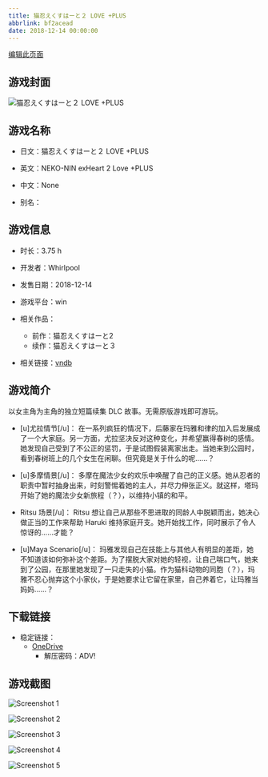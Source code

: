 ```yaml
---
title: 猫忍えくすはーと２ LOVE +PLUS
abbrlink: bf2acead
date: 2018-12-14 00:00:00
---
```

[编辑此页面](https://github.com/ACG-3/ADV3-source/blob/main/source/_posts/games/%E7%8C%AB%E5%BF%8D%E3%81%88%E3%81%8F%E3%81%99%E3%81%AF%E3%83%BC%E3%81%A8%EF%BC%92%20LOVE%20%2BPLUS.md)

## 游戏封面

![猫忍えくすはーと２ LOVE +PLUS](https://pan.timero.xyz/d/onedrive/img_lib_001/%E7%8C%AB%E5%BF%8D%E3%81%88%E3%81%8F%E3%81%99%E3%81%AF%E3%83%BC%E3%81%A8%EF%BC%92%20LOVE%20%2BPLUS_cover.avif)


## 游戏名称

- 日文：猫忍えくすはーと２ LOVE +PLUS
- 英文：NEKO-NIN exHeart 2 Love +PLUS
- 中文：None

- 别名：


## 游戏信息

- 时长：3.75 h
- 开发者：Whirlpool
- 发售日期：2018-12-14
- 游戏平台：win
- 相关作品：
   - 前作：猫忍えくすはーと2
   - 续作：猫忍えくすはーと３

- 相关链接：[vndb](https://vndb.org/v25673)


## 游戏简介

以女主角为主角的独立短篇续集 DLC 故事。无需原版游戏即可游玩。

- [u]尤拉情节[/u]：
在一系列疯狂的情况下，后藤家在玛雅和律的加入后发展成了一个大家庭。另一方面，尤拉坚决反对这种变化，并希望赢得春树的感情。她发现自己受到了不公正的惩罚，于是试图假装离家出走。当她来到公园时，看到春树班上的几个女生在闲聊。但究竟是关于什么的呢......？

- [u]多摩情景[/u]：
多摩在魔法少女的欢乐中唤醒了自己的正义感。她从忍者的职责中暂时抽身出来，时刻警惕着她的主人，并尽力伸张正义。就这样，塔玛开始了她的魔法少女新旅程（？），以维持小镇的和平。

- Ritsu 场景[/u]：
Ritsu 想让自己从那些不思进取的同龄人中脱颖而出，她决心做正当的工作来帮助 Haruki 维持家庭开支。她开始找工作，同时展示了令人惊讶的......才能？

- [u]Maya Scenario[/u]：
玛雅发现自己在技能上与其他人有明显的差距，她不知道该如何弥补这个差距。为了摆脱大家对她的轻视，让自己喘口气，她来到了公园，在那里她发现了一只走失的小猫。作为猫科动物的同胞（？），玛雅不忍心抛弃这个小家伙，于是她要求让它留在家里，自己养着它，让玛雅当妈妈......？




## 下载链接

- 稳定链接：
    - [OneDrive](https://pan.timero.xyz/onedrive/adv_lib_001/%E7%8C%AB%E5%BF%8D%E3%81%88%E3%81%8F%E3%81%99%E3%81%AF%E3%83%BC%E3%81%A8%EF%BC%92%20LOVE%20%2BPLUS)
        - 解压密码：ADV!



## 游戏截图


![Screenshot 1](https://pan.timero.xyz/d/onedrive/img_lib_001/%E7%8C%AB%E5%BF%8D%E3%81%88%E3%81%8F%E3%81%99%E3%81%AF%E3%83%BC%E3%81%A8%EF%BC%92%20LOVE%20%2BPLUS_Screenshot_1.avif)

![Screenshot 2](https://pan.timero.xyz/d/onedrive/img_lib_001/%E7%8C%AB%E5%BF%8D%E3%81%88%E3%81%8F%E3%81%99%E3%81%AF%E3%83%BC%E3%81%A8%EF%BC%92%20LOVE%20%2BPLUS_Screenshot_2.avif)

![Screenshot 3](https://pan.timero.xyz/d/onedrive/img_lib_001/%E7%8C%AB%E5%BF%8D%E3%81%88%E3%81%8F%E3%81%99%E3%81%AF%E3%83%BC%E3%81%A8%EF%BC%92%20LOVE%20%2BPLUS_Screenshot_3.avif)

![Screenshot 4](https://pan.timero.xyz/d/onedrive/img_lib_001/%E7%8C%AB%E5%BF%8D%E3%81%88%E3%81%8F%E3%81%99%E3%81%AF%E3%83%BC%E3%81%A8%EF%BC%92%20LOVE%20%2BPLUS_Screenshot_4.avif)

![Screenshot 5](https://pan.timero.xyz/d/onedrive/img_lib_001/%E7%8C%AB%E5%BF%8D%E3%81%88%E3%81%8F%E3%81%99%E3%81%AF%E3%83%BC%E3%81%A8%EF%BC%92%20LOVE%20%2BPLUS_Screenshot_5.avif)

